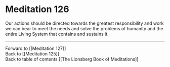 # Meditation 126

Our actions should be directed towards the greatest responsibility and work we can bear to meet the needs and solve the problems of humanity and the entire Living System that contains and sustains it. 

___

Forward to [[Meditation 127]]  
Back to [[Meditation 125]]  
Back to table of contents [[The Lionsberg Book of Meditations]]  